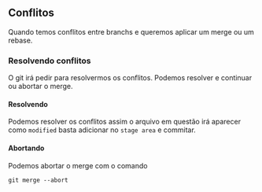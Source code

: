 ## Conflitos
Quando temos conflitos entre branchs e queremos aplicar um merge ou um rebase.

### Resolvendo conflitos
O git irá pedir para resolvermos os conflitos. Podemos resolver e continuar ou
abortar o merge.

#### Resolvendo
Podemos resolver os conflitos
assim o arquivo em questão irá aparecer como `modified` basta adicionar no 
`stage area` e commitar.

#### Abortando
Podemos abortar o merge com o comando 

    git merge --abort
